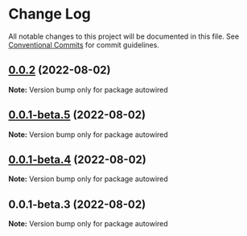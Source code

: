 # Change Log

All notable changes to this project will be documented in this file.
See [Conventional Commits](https://conventionalcommits.org) for commit guidelines.

## [0.0.2](https://github.com/apiTest-team/autowired/compare/v0.0.1-beta.5...v0.0.2) (2022-08-02)

**Note:** Version bump only for package autowired





## [0.0.1-beta.5](https://github.com/apiTest-team/autowired/compare/v0.0.1-beta.4...v0.0.1-beta.5) (2022-08-02)

**Note:** Version bump only for package autowired





## [0.0.1-beta.4](https://github.com/apiTest-team/autowired/compare/v0.0.1-beta.3...v0.0.1-beta.4) (2022-08-02)

**Note:** Version bump only for package autowired





## 0.0.1-beta.3 (2022-08-02)

**Note:** Version bump only for package autowired
